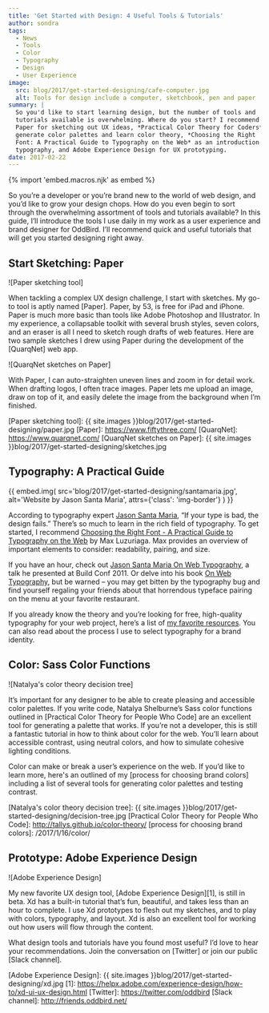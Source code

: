 ```yaml
---
title: 'Get Started with Design: 4 Useful Tools & Tutorials'
author: sondra
tags:
  - News
  - Tools
  - Color
  - Typography
  - Design
  - User Experience
image:
  src: blog/2017/get-started-designing/cafe-computer.jpg
  alt: Tools for design include a computer, sketchbook, pen and paper
summary: |
  So you'd like to start learning design, but the number of tools and
  tutorials available is overwhelming. Where do you start? I recommend
  Paper for sketching out UX ideas, *Practical Color Theory for Coders* to
  generate color palettes and learn color theory, *Choosing the Right
  Font: A Practical Guide to Typography on the Web* as an introduction to
  typography, and Adobe Experience Design for UX prototyping.
date: 2017-02-22
---
```


{% import 'embed.macros.njk' as embed %}

So you’re a developer or you’re brand new to the world of web design,
and you’d like to grow your design chops. How do you even begin to sort
through the overwhelming assortment of tools and tutorials available? In
this guide, I’ll introduce the tools I use daily in my work as a user
experience and brand designer for OddBird. I’ll recommend quick and
useful tutorials that will get you started designing right away.

## Start Sketching: Paper

![Paper sketching tool]

When tackling a complex UX design challenge, I start with sketches. My
go-to tool is aptly named [Paper]. Paper, by 53, is free for iPad and
iPhone. Paper is much more basic than tools like Adobe Photoshop and
Illustrator. In my experience, a collapsable toolkit with several brush
styles, seven colors, and an eraser is all I need to sketch rough drafts
of web features. Here are two sample sketches I drew using Paper during
the development of the [QuarqNet] web app.

![QuarqNet sketches on Paper]

With Paper, I can auto-straighten uneven lines and zoom in for detail
work. When drafting logos, I often trace images. Paper lets me upload an
image, draw on top of it, and easily delete the image from the
background when I’m finished.

  [Paper sketching tool]: {{ site.images }}blog/2017/get-started-designing/paper.jpg
  [Paper]: https://www.fiftythree.com/
  [QuarqNet]: https://www.quarqnet.com/
  [QuarqNet sketches on Paper]: {{ site.images }}blog/2017/get-started-designing/sketches.jpg

## Typography: A Practical Guide

{{ embed.img(
  src='blog/2017/get-started-designing/santamaria.jpg',
    alt='Website by Jason Santa Maria',
    attrs={'class': 'img-border'}
) }}

According to typography expert [Jason Santa Maria], “If your type is
bad, the design fails.” There’s so much to learn in the rich field of
typography. To get started, I recommend [Choosing the Right Font - A
Practical Guide to Typography on the Web] by Max Luzuriaga. Max provides
an overview of important elements to consider: readability, pairing, and
size.

If you have an hour, check out [Jason Santa Maria On Web Typography], a
talk he presented at Build Conf 2011. Or delve into his book [On Web
Typography], but be warned – you may get bitten by the typography bug
and find yourself regaling your friends about that horrendous typeface
pairing on the menu at your favorite restaurant.

If you already know the theory and you’re looking for free, high-quality
typography for your web project, here’s a list of [my favorite
resources]. You can also read about the process I use to select
typography for a brand identity.

  [Jason Santa Maria]: http://jasonsantamaria.com/
  [Choosing the Right Font - A Practical Guide to Typography on the Web]:
    https://webdesign.tutsplus.com/articles/choosing-the-right-font-a-practical-guide-to-typography-on-the-web--webdesign-15
  [Jason Santa Maria On Web Typography]: https://www.youtube.com/watch?v=ipbbbMsvTEI
  [On Web Typography]: https://abookapart.com/products/on-web-typography
  [my favorite resources]: /2017/1/11/typography/

## Color: Sass Color Functions

![Natalya's color theory decision tree]

It’s important for any designer to be able to create pleasing and
accessible color palettes. If you write code, Natalya Shelburne’s Sass
color functions outlined in [Practical Color Theory for People Who Code]
are an excellent tool for generating a palette that works. If you’re not
a developer, this is still a fantastic tutorial in how to think about
color for the web. You’ll learn about accessible contrast, using neutral
colors, and how to simulate cohesive lighting conditions.

Color can make or break a user’s experience on the web. If you’d like to
learn more, here's an outlined of my [process for choosing brand colors]
including a list of several tools for generating color palettes and
testing contrast.

  [Natalya's color theory decision tree]: {{ site.images }}blog/2017/get-started-designing/decision-tree.jpg
  [Practical Color Theory for People Who Code]: http://tallys.github.io/color-theory/
  [process for choosing brand colors]: /2017/1/16/color/

## Prototype: Adobe Experience Design

![Adobe Experience Design]

My new favorite UX design tool, [Adobe Experience Design][1], is still
in beta. Xd has a built-in tutorial that’s fun, beautiful, and takes
less than an hour to complete. I use Xd prototypes to flesh out my
sketches, and to play with colors, typography, and layout. Xd is also an
excellent tool for working out how users will flow through the content.

What design tools and tutorials have you found most useful? I’d love to
hear your recommendations. Join the conversation on [Twitter] or join
our public [Slack channel].

  [Adobe Experience Design]: {{ site.images }}blog/2017/get-started-designing/xd.jpg
  [1]: https://helpx.adobe.com/experience-design/how-to/xd-ui-ux-design.html
  [Twitter]: https://twitter.com/oddbird
  [Slack channel]: http://friends.oddbird.net/
